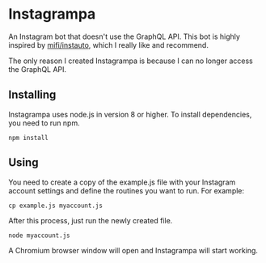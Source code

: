 # Instagrampa

An Instagram bot that doesn't use the GraphQL API.
This bot is highly inspired by [mifi/instauto](https://github.com/mifi/instauto), which I really like and recommend.

The only reason I created Instagrampa is because I can no longer access the GraphQL API.

## Installing

Instagrampa uses node.js in version 8 or higher.
To install dependencies, you need to run npm.

    npm install

## Using

You need to create a copy of the example.js file with your Instagram account settings and define the routines you want to run. For example:

    cp example.js myaccount.js

After this process, just run the newly created file.

    node myaccount.js

A Chromium browser window will open and Instagrampa will start working.
